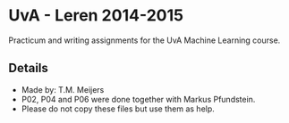 # UvA - Leren 2014-2015

Practicum and writing assignments for the UvA Machine Learning course.

## Details

- Made by: T.M. Meijers
- P02, P04 and P06 were done together with Markus Pfundstein.
- Please do not copy these files but use them as help.